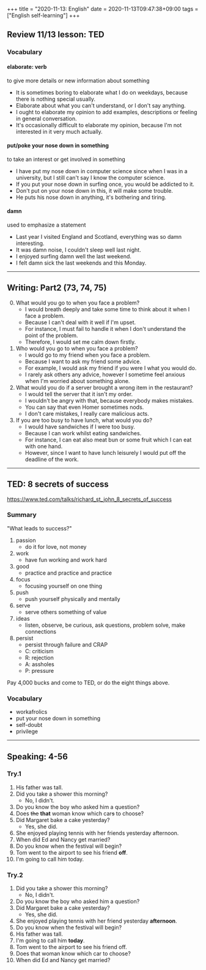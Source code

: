 +++
title =  "2020-11-13: English"
date = 2020-11-13T09:47:38+09:00
tags = ["English self-learning"]
+++

## Review 11/13 lesson: TED

### Vocabulary

#### elaborate: verb
to give more details or new information about something

* It is sometimes boring to elaborate what I do on weekdays, because there is nothing special usually.
* Elaborate about what you can't understand, or I don't say anything.
* I ought to elaborate my opinion to add examples, descriptions or feeling in general conversation.
* It's occasionally difficult to elaborate my opinion, because I'm not interested in it very much actually.

#### put/poke your nose down in something
to take an interest or get involved in something

* I have put my nose down in computer science since when I was in a university,
    but I still can't say I know the computer science.
* If you put your nose down in surfing once, you would be addicted to it.
* Don't put on your nose down in this, it will make some trouble. 
* He puts his nose down in anything, it's bothering and tiring.

#### damn
used to emphasize a statement

* Last year I visited England and Scotland, everything was so damn interesting.
* It was damn noise, I couldn't sleep well last night.
* I enjoyed surfing damn well the last weekend.
* I felt damn sick the last weekends and this Monday.

- - -

## Writing: Part2 (73, 74, 75)

0. What would you go to when you face a problem?
    * I would breath deeply and take some time to think about it when I face a problem.
    * Because I can't deal with it well if I'm upset.
    * For instance, I must fail to handle it when I don't understand the point of the problem.
    * Therefore, I would set me calm down firstly.
73. Who would you go to when you face a problem?
    * I would go to my friend when you face a problem.
    * Because I want to ask my friend some advice.
    * For example, I would ask my friend if you were I what you would do.
    * I rarely ask others any advice, however I sometime feel anxious when I'm worried about something alone.
74. What would you do if a server brought a wrong item in the restaurant?
    * I would tell the server that it isn't my order.
    * I wouldn't be angry with that, because everybody makes mistakes.
    * You can say that even Homer sometimes nods.
    * I don't care mistakes, I really care malicious acts.
75. If you are too busy to have lunch, what would you do?
    * I would have sandwiches if I were too busy.
    * Because I can work whilst eating sandwiches.
    * For instance, I can eat also meat bun or some fruit which I can eat with one hand.
    * However, since I want to have lunch leisurely I would put off the deadline of the work.

- - -

## TED: 8 secrets of success

https://www.ted.com/talks/richard_st_john_8_secrets_of_success

### Summary

"What leads to success?"

1. passion
    - do it for love, not money
2. work
    - have fun working and work hard
3. good
    - practice and practice and practice
4. focus
    - focusing yourself on one thing
5. push
    - push yourself physically and mentally
6. serve
    - serve others something of value
7. ideas
    - listen, observe, be curious, ask questions, problem solve, make connections
8. persist
    - persist through failure and CRAP
    - C: criticism
    - R: rejection
    - A: assholes
    - P: pressure

Pay 4,000 bucks and come to TED, or do the eight things above.

### Vocabulary

* workafrolics
* put your nose down in something
* self-doubt
* privilege

- - -

## Speaking: 4-56

### Try.1

1. His father was tall.
2. Did you take a shower this morning?
    - No, I didn't.
3. Do you know the boy who asked him a question?
4. Does ~~the~~ **that** woman know which car~~s~~ to choose?
5. Did Margaret bake a cake yesterday?
    - Yes, she did.
6. She enjoyed playing tennis with her friends yesterday afternoon.
7. When did Ed and Nancy get married?
8. Do you know when the festival will begin?
9. Tom went to the airport to see his friend **off**.
10. I'm going to call him today.

### Try.2

1. Did you take a shower this morning?
    - No, I didn't.
2. Do you know the boy who asked him a question?
3. Did Margaret bake a cake yesterday?
    - Yes, she did.
4. She enjoyed playing tennis with her friend yesterday **afternoon**.
5. Do you know when the festival will begin?
6. His father was tall.
7. I'm going to call him **today**.
8. Tom went to the airport to see his friend off.
9. Does that woman know which car to choose?
10. When did Ed and Nancy get married?
